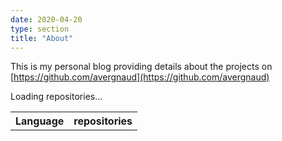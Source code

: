 ```yaml
---
date: 2020-04-20
type: section
title: "About"
---
```


This is my personal blog providing details about the projects on [https://github.com/avergnaud](https://github.com/avergnaud)

<div id="loading">Loading repositories...</div>
<table id="languages-result">
<tr>
    <th>Language</th>
    <th>repositories</th>
  </tr>
</table>

<script>

    var mapper = function(ent){return ent.language},
    reducer = function(stats, lang) {stats[lang] = (stats[lang] || 0) + 1; return stats};
  
    window.ghApiCallHandler = function(result) {
    if (Math.floor(result.meta.status/100) == 2) {
        langStats = result.data.map(mapper).reduce(reducer, {});

        var sortable = [];
        for (var language in langStats) {
            sortable.push([language, langStats[language]]);
        }
        sortable.sort(function(a, b) {
            return b[1] - a[1];
        });

        var table = document.getElementById("languages-result");
        document.getElementById("loading").innerHTML = '';
        for (s of sortable) {
            if (s[0] != "null") {
                // do stuff
                var languageRow = document.createElement('tr');
                var lien = "<a href='https://github.com/search?q=user%3Aavergnaud+language%3A" 
                            + s[0] 
                            + "&s=updated' target='_blank'>" 
                            + s[0] 
                            + "</a>";
                var lienCell = document.createElement('td');
                lienCell.innerHTML = lien;
                languageRow.appendChild(lienCell);
                var nb = "<a href='https://github.com/search?q=user%3Aavergnaud+language%3A" 
                            + s[0] 
                            + "&s=updated' target='_blank'>" 
                            + s[1] 
                            + "</a>";
                var nbCell = document.createElement('td');
                nbCell.innerHTML = nb;
                languageRow.appendChild(nbCell);
                //languageRow.innerHTML = lien + ' <span class="rnb">' + s[1] + '</span>';  
                table.appendChild(languageRow);
            }
        }
    }
    else {
        console.log('Request failed with code ' + result.meta.status);
    }
    };

    window.ghApiCall = function(user) {
    var scrElm = document.createElement('script');
    scrElm.src = 'https://api.github.com/users/' + encodeURI(user) + '/repos?callback=ghApiCallHandler&per_page=100';
    (document.head || document.getElementsByTagName('head')[0]).appendChild(scrElm);
    };

    ghApiCall('avergnaud');
</script>
